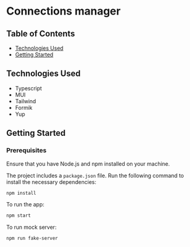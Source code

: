 # Connections manager

## Table of Contents
- [Technologies Used](#technologies-used)
- [Getting Started](#getting-started)

## Technologies Used

- Typescript
- MUI
- Tailwind
- Formik
- Yup

## Getting Started

### Prerequisites

Ensure that you have Node.js and npm installed on your machine.

The project includes a `package.json` file. Run the following command to install the necessary dependencies:

```bash
npm install
```
To run the app:
```bash
npm start
```
To run mock server:
```bash
npm run fake-server
```



